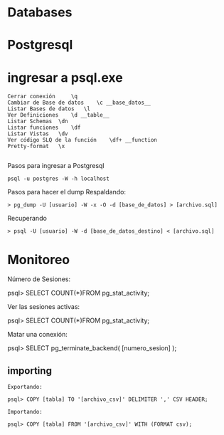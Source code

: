 # Databases

# Postgresql
# ingresar a psql.exe
```
Cerrar conexión 	\q
Cambiar de Base de datos 	\c __base_datos__
Listar Bases de datos 	\l
Ver Definiciones 	\d __table__
Listar Schemas 	\dn
Listar funciones 	\df
Listar Vistas 	\dv
Ver código SLQ de la función 	\df+ __function
Pretty-format 	\x


```
Pasos para ingresar a Postgresql
```
psql -u postgres -W -h localhost
```

Pasos para hacer el dump
Respaldando:
```
> pg_dump -U [usuario] -W -x -O -d [base_de_datos] > [archivo.sql]
```
Recuperando
```
> psql -U [usuario] -W -d [base_de_datos_destino] < [archivo.sql]
```
# Monitoreo

Número de Sesiones:

psql> SELECT COUNT(*)FROM pg_stat_activity;

Ver las sesiones activas:

psql> SELECT COUNT(*)FROM pg_stat_activity;

Matar una conexión:

psql> SELECT pg_terminate_backend( [numero_sesion] );

## importing


    Exportando:

    psql> COPY [tabla] TO '[archivo_csv]' DELIMITER ',' CSV HEADER;

    Importando:

    psql> COPY [tabla] FROM '[archivo_csv]' WITH (FORMAT csv);



